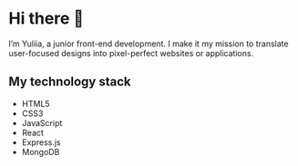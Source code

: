 # Hi there 👋
I’m Yuliia, a junior front-end development. I make it my mission to translate user-focused designs into pixel-perfect websites or applications.

## My technology stack
* HTML5 
* CSS3
* JavaScript 
* React
* Express.js
* MongoDB
